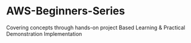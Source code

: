 # AWS-Beginners-Series
Covering concepts through hands-on project Based Learning &amp; Practical Demonstration Implementation

